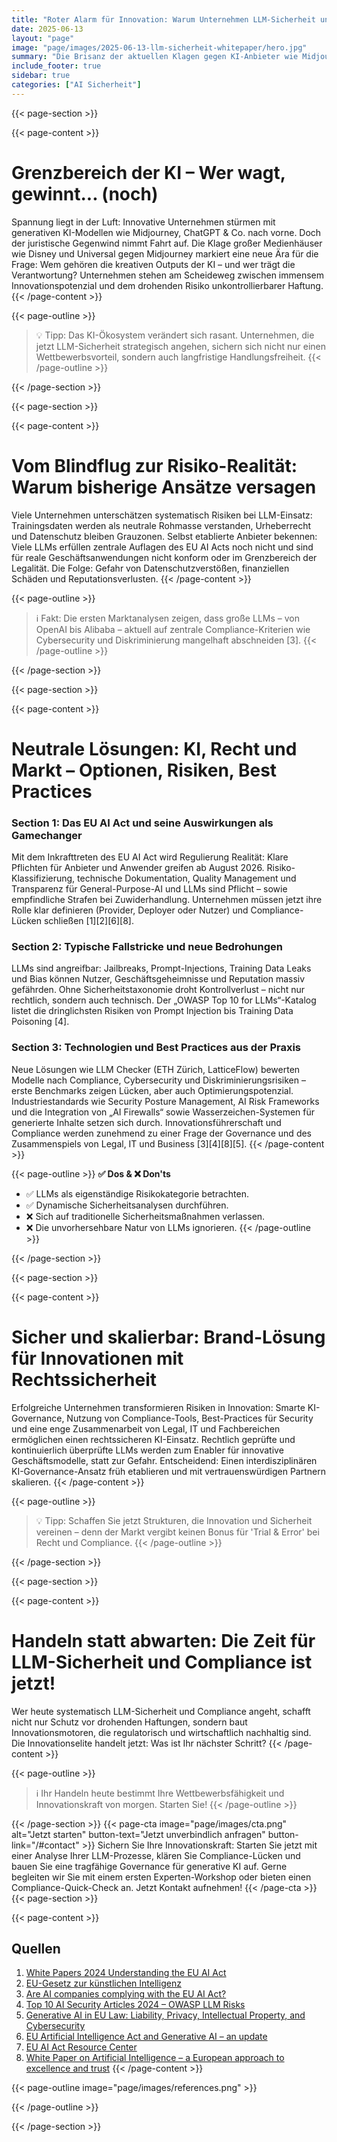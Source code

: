 ```yaml
---
title: "Roter Alarm für Innovation: Warum Unternehmen LLM-Sicherheit und Compliance jetzt neu denken müssen"
date: 2025-06-13
layout: "page"
image: "page/images/2025-06-13-llm-sicherheit-whitepaper/hero.jpg"
summary: "Die Brisanz der aktuellen Klagen gegen KI-Anbieter wie Midjourney zeigt: Innovationskraft wird ohne LLM-Sicherheit und Compliance schnell zum Risiko. Dieses Whitepaper beleuchtet, mit welchen Strategien Unternehmen Effizienz steigern, regulatorische Unsicherheiten meistern und Innovationen rechtskonform skalieren können – praxisnah, kritisch und lösungsorientiert."
include_footer: true
sidebar: true
categories: ["AI Sicherheit"]
---
```


{{< page-section >}}

{{< page-content >}}
# Grenzbereich der KI – Wer wagt, gewinnt... (noch)

Spannung liegt in der Luft: Innovative Unternehmen stürmen mit generativen KI-Modellen wie Midjourney, ChatGPT & Co. nach vorne. Doch der juristische Gegenwind nimmt Fahrt auf. Die Klage großer Medienhäuser wie Disney und Universal gegen Midjourney markiert eine neue Ära für die Frage: Wem gehören die kreativen Outputs der KI – und wer trägt die Verantwortung? Unternehmen stehen am Scheideweg zwischen immensem Innovationspotenzial und dem drohenden Risiko unkontrollierbarer Haftung.
{{< /page-content >}}

{{< page-outline >}}
> 💡 Tipp: Das KI-Ökosystem verändert sich rasant. Unternehmen, die jetzt LLM-Sicherheit strategisch angehen, sichern sich nicht nur einen Wettbewerbsvorteil, sondern auch langfristige Handlungsfreiheit.
{{< /page-outline >}}

{{< /page-section >}}

{{< page-section >}}

{{< page-content >}}
# Vom Blindflug zur Risiko-Realität: Warum bisherige Ansätze versagen

Viele Unternehmen unterschätzen systematisch Risiken bei LLM-Einsatz: Trainingsdaten werden als neutrale Rohmasse verstanden, Urheberrecht und Datenschutz bleiben Grauzonen. Selbst etablierte Anbieter bekennen: Viele LLMs erfüllen zentrale Auflagen des EU AI Acts noch nicht und sind für reale Geschäftsanwendungen nicht konform oder im Grenzbereich der Legalität. Die Folge: Gefahr von Datenschutzverstößen, finanziellen Schäden und Reputationsverlusten.
{{< /page-content >}}

{{< page-outline >}}
> ℹ️ Fakt: Die ersten Marktanalysen zeigen, dass große LLMs – von OpenAI bis Alibaba – aktuell auf zentrale Compliance-Kriterien wie Cybersecurity und Diskriminierung mangelhaft abschneiden [3].
{{< /page-outline >}}

{{< /page-section >}}

{{< page-section >}}

{{< page-content >}}
# Neutrale Lösungen: KI, Recht und Markt – Optionen, Risiken, Best Practices

### Section 1: Das EU AI Act und seine Auswirkungen als Gamechanger
Mit dem Inkrafttreten des EU AI Act wird Regulierung Realität: Klare Pflichten für Anbieter und Anwender greifen ab August 2026. Risiko-Klassifizierung, technische Dokumentation, Quality Management und Transparenz für General-Purpose-AI und LLMs sind Pflicht – sowie empfindliche Strafen bei Zuwiderhandlung. Unternehmen müssen jetzt ihre Rolle klar definieren (Provider, Deployer oder Nutzer) und Compliance-Lücken schließen [1][2][6][8].

### Section 2: Typische Fallstricke und neue Bedrohungen
LLMs sind angreifbar: Jailbreaks, Prompt-Injections, Training Data Leaks und Bias können Nutzer, Geschäftsgeheimnisse und Reputation massiv gefährden. Ohne Sicherheitstaxonomie droht Kontrollverlust – nicht nur rechtlich, sondern auch technisch. Der „OWASP Top 10 for LLMs“-Katalog listet die dringlichsten Risiken von Prompt Injection bis Training Data Poisoning [4].

### Section 3: Technologien und Best Practices aus der Praxis
Neue Lösungen wie LLM Checker (ETH Zürich, LatticeFlow) bewerten Modelle nach Compliance, Cybersecurity und Diskriminierungsrisiken – erste Benchmarks zeigen Lücken, aber auch Optimierungspotenzial. Industriestandards wie Security Posture Management, AI Risk Frameworks und die Integration von „AI Firewalls“ sowie Wasserzeichen-Systemen für generierte Inhalte setzen sich durch. Innovationsführerschaft und Compliance werden zunehmend zu einer Frage der Governance und des Zusammenspiels von Legal, IT und Business [3][4][8][5].
{{< /page-content >}}

{{< page-outline >}}
**✅ Dos & ❌ Don'ts**
- ✅ LLMs als eigenständige Risikokategorie betrachten.
- ✅ Dynamische Sicherheitsanalysen durchführen.
- ❌ Sich auf traditionelle Sicherheitsmaßnahmen verlassen.
- ❌ Die unvorhersehbare Natur von LLMs ignorieren.
{{< /page-outline >}}

{{< /page-section >}}

{{< page-section >}}

{{< page-content >}}
# Sicher und skalierbar: Brand-Lösung für Innovationen mit Rechtssicherheit

Erfolgreiche Unternehmen transformieren Risiken in Innovation: Smarte KI-Governance, Nutzung von Compliance-Tools, Best-Practices für Security und eine enge Zusammenarbeit von Legal, IT und Fachbereichen ermöglichen einen rechtssicheren KI-Einsatz. Rechtlich geprüfte und kontinuierlich überprüfte LLMs werden zum Enabler für innovative Geschäftsmodelle, statt zur Gefahr. Entscheidend: Einen interdisziplinären KI-Governance-Ansatz früh etablieren und mit vertrauenswürdigen Partnern skalieren.
{{< /page-content >}}

{{< page-outline >}}
> 💡 Tipp: Schaffen Sie jetzt Strukturen, die Innovation und Sicherheit vereinen – denn der Markt vergibt keinen Bonus für 'Trial & Error' bei Recht und Compliance.
{{< /page-outline >}}

{{< /page-section >}}

{{< page-section >}}

{{< page-content >}}
# Handeln statt abwarten: Die Zeit für LLM-Sicherheit und Compliance ist jetzt!

Wer heute systematisch LLM-Sicherheit und Compliance angeht, schafft nicht nur Schutz vor drohenden Haftungen, sondern baut Innovationsmotoren, die regulatorisch und wirtschaftlich nachhaltig sind. Die Innovationselite handelt jetzt: Was ist Ihr nächster Schritt?
{{< /page-content >}}

{{< page-outline >}}
> ℹ️ Ihr Handeln heute bestimmt Ihre Wettbewerbsfähigkeit und Innovationskraft von morgen. Starten Sie!
{{< /page-outline >}}

{{< /page-section >}}
{{< page-cta image="page/images/cta.png" alt="Jetzt starten" button-text="Jetzt unverbindlich anfragen" button-link="/#contact" >}}
Sichern Sie Ihre Innovationskraft: Starten Sie jetzt mit einer Analyse Ihrer LLM-Prozesse, klären Sie Compliance-Lücken und bauen Sie eine tragfähige Governance für generative KI auf. Gerne begleiten wir Sie mit einem ersten Experten-Workshop oder bieten einen Compliance-Quick-Check an. Jetzt Kontakt aufnehmen!
{{< /page-cta >}}
{{< page-section >}}

{{< page-content >}}
## Quellen

1. [White Papers 2024 Understanding the EU AI Act](https://www.isaca.org/resources/white-papers/2024/understanding-the-eu-ai-act)  
2. [EU-Gesetz zur künstlichen Intelligenz](https://artificialintelligenceact.eu/de/)  
3. [Are AI companies complying with the EU AI Act?](https://www.euronews.com/next/2024/10/16/are-ai-companies-complying-with-the-eu-ai-act-a-new-llm-checker-can-find-out)  
4. [Top 10 AI Security Articles 2024 – OWASP LLM Risks](https://www.wiz.io/de-de/blog/top-10-ai-security-articles)  
5. [Generative AI in EU Law: Liability, Privacy, Intellectual Property, and Cybersecurity](https://arxiv.org/abs/2401.07348)  
6. [EU Artificial Intelligence Act and Generative AI – an update](https://www.stibbe.com/publications-and-insights/eu-artificial-intelligence-act-and-generative-ai-an-update)  
7. [EU AI Act Resource Center](https://securiti.ai/eu-ai-act/)  
8. [White Paper on Artificial Intelligence – a European approach to excellence and trust](https://digital-strategy.ec.europa.eu/de/node/1158)
{{< /page-content >}}

{{< page-outline image="page/images/references.png" >}}

{{< /page-outline >}}

{{< /page-section >}}